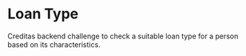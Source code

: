 # Loan Type

 Creditas backend challenge to check a suitable loan type for a person based on its characteristics.
